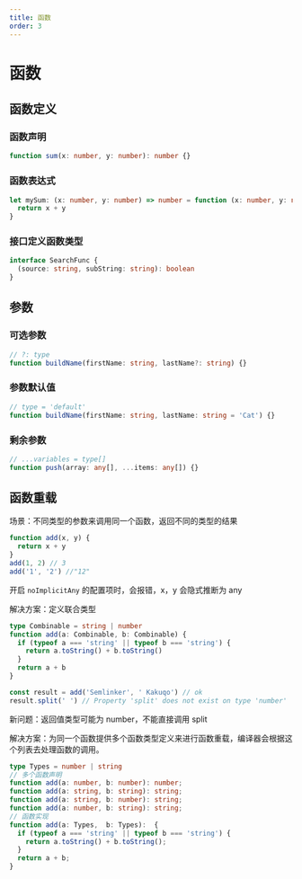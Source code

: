 ```yaml
---
title: 函数
order: 3
---
```



# 函数

## 函数定义

### 函数声明

```ts
function sum(x: number, y: number): number {}
```

### 函数表达式

```ts
let mySum: (x: number, y: number) => number = function (x: number, y: number): number {
  return x + y
}
```

### 接口定义函数类型

```ts
interface SearchFunc {
  (source: string, subString: string): boolean
}
```

## 参数

### 可选参数

```ts
// ?: type
function buildName(firstName: string, lastName?: string) {}
```

### 参数默认值

```ts
// type = 'default'
function buildName(firstName: string, lastName: string = 'Cat') {}
```

### 剩余参数

```ts
// ...variables = type[]
function push(array: any[], ...items: any[]) {}
```

## 函数重载

场景：不同类型的参数来调用同一个函数，返回不同的类型的结果

```ts
function add(x, y) {
  return x + y
}
add(1, 2) // 3
add('1', '2') //"12"
```

开启 `noImplicitAny` 的配置项时，会报错，x，y 会隐式推断为 any

解决方案：定义联合类型

```ts
type Combinable = string | number
function add(a: Combinable, b: Combinable) {
  if (typeof a === 'string' || typeof b === 'string') {
    return a.toString() + b.toString()
  }
  return a + b
}
```

```js
const result = add('Semlinker', ' Kakuqo') // ok
result.split(' ') // Property 'split' does not exist on type 'number'
```

新问题：返回值类型可能为 number，不能直接调用 split

解决方案：为同一个函数提供多个函数类型定义来进行函数重载，编译器会根据这个列表去处理函数的调用。

```ts
type Types = number | string
// 多个函数声明
function add(a: number, b: number): number;
function add(a: string, b: string): string;
function add(a: string, b: number): string;
function add(a: number, b: string): string;
// 函数实现
function add(a: Types,  b: Types):  {
  if (typeof a === 'string' || typeof b === 'string') {
    return a.toString() + b.toString();
  }
  return a + b;
}
```
